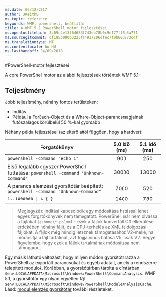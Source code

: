```yaml
---
ms.date: 06/12/2017
author: JKeithB
ms.topic: reference
keywords: WMF, powershell, beállítás
title: A WMF 5.1 PowerShell motor fejlesztései
ms.openlocfilehash: 3c69c4e13f64683f743eb78b0c9e177ff5b3a771
ms.sourcegitcommit: cf195b090b3223fa4917206dfec7f0b603873cdf
ms.translationtype: MT
ms.contentlocale: hu-HU
ms.lasthandoff: 04/09/2018
---
```

#<a name="powershell-engine-improvements"></a>PowerShell-motor fejlesztései

A core PowerShell motor az alábbi fejlesztések történtek WMF 5.1:


## <a name="performance"></a>Teljesítmény ##

Jobb teljesítmény, néhány fontos területeken:

- Indítás
- Például a ForEach-Object és a Where-Object-parancsmagjainak futószalagos körülbelül 50 %-kal gyorsabb

Néhány példa fejlesztései (az eltérő attól függően, hogy a hardver):

| Forgatókönyv | 5.0 idő (ms) | 5.1 idő (ms) |
| -------- | :---------------: | :---------------: |
| `powershell -command "echo 1"` | 900 | 250 |
| Első legalább egyszer PowerShell futtatása: `powershell -command "Unknown-Command"` | 30000 | 13000 |
| A parancs elemzési gyorsítótár beépített: `powershell -command "Unknown-Command"` | 7000 | 520 |
| <code>1..1000000 &#124; % { }</code> | 1400 | 750 |

> Megjegyzés: indítási kapcsolódik egy módosítása hatással lehet egyes forgatókönyvek nem támogatott.
> PowerShell már nem olvassa a fájlokat `$pshome\*.ps1xml` – ezek a fájlok konvertált C# elkerülése érdekében néhány fájlt, és a CPU-terhelés az XML feldolgozási fájlokat.
A fájlok még mindig léteznek támogatásához V2-mellé, ha módosítja a fájl tartalmát, azt fogja nincs hatása V5, csak V2.
Vegye figyelembe, hogy ezek a fájlok tartalmának módosítása nem támogatott.

Egy másik látható változást, hogy milyen módon gyorsítótárazza a PowerShell az exportált parancsokat és egyéb adatait, amely a rendszerre telepített modulok.
Korábban, a gyorsítótárban tárolta a címtárban `$env:LOCALAPPDATA\Microsoft\Windows\PowerShell\CommandAnalysis`.
WMF 5.1, a gyorsítótár egy olyan egyetlen fájl `$env:LOCALAPPDATA\Microsoft\Windows\PowerShell\ModuleAnalysisCache`.
Lásd: [modul elemzés gyorsítótár](scenarios-features.md#module-analysis-cache) további részleteket.